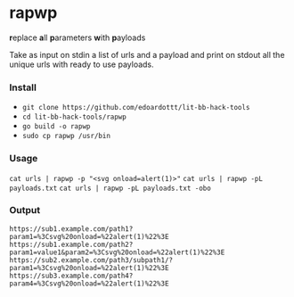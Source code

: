# rapwp

**r**eplace **a**ll **p**arameters **w**ith **p**ayloads

Take as input on stdin a list of urls and a payload and print on stdout all the unique urls with ready to use payloads.

### Install

- `git clone https://github.com/edoardottt/lit-bb-hack-tools`
- `cd lit-bb-hack-tools/rapwp`
- `go build -o rapwp`
- `sudo cp rapwp /usr/bin`

### Usage


`cat urls | rapwp -p "<svg onload=alert(1)>"`
`cat urls | rapwp -pL payloads.txt`
`cat urls | rapwp -pL payloads.txt -obo`

### Output

```
https://sub1.example.com/path1?param1=%3Csvg%20onload=%22alert(1)%22%3E
https://sub1.example.com/path2?param1=value1&param2=%3Csvg%20onload=%22alert(1)%22%3E
https://sub2.example.com/path3/subpath1/?param1=%3Csvg%20onload=%22alert(1)%22%3E
https://sub3.example.com/path4?param4=%3Csvg%20onload=%22alert(1)%22%3E
```
